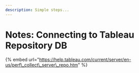 ```yaml
---
description: Simple steps...
---
```


# Notes: Connecting to Tableau Repository DB

{% embed url="https://help.tableau.com/current/server/en-us/perf\_collect\_server\_repo.htm" %}



